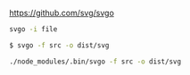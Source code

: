 https://github.com/svg/svgo

```sh
svgo -i file
```

```sh
$ svgo -f src -o dist/svg
```

```sh
./node_modules/.bin/svgo -f src -o dist/svg
```
